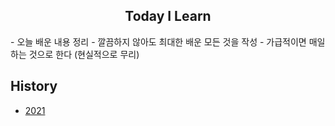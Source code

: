 <h2 align="center">Today I Learn</h2>
- 오늘 배운 내용 정리
- 깔끔하지 않아도 최대한 배운 모든 것을 작성
- 가급적이면 매일하는 것으로 한다 (현실적으로 무리)

## History
- [2021](./2021/)
